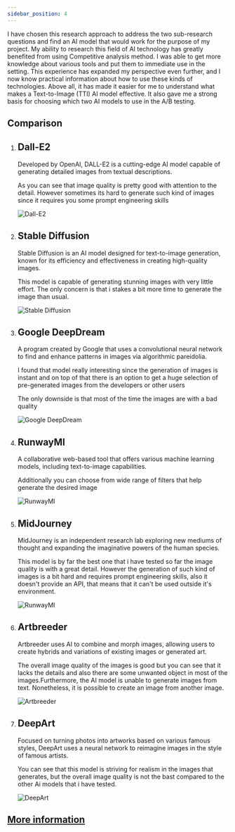 ```yaml
---
sidebar_position: 4
---
```


I have chosen this research approach to address the two sub-research questions and find an AI model that would work for the purpose of my project. My ability to research this field of AI technology has greatly benefited from using Competitive analysis method. I was able to get more knowledge about various tools and put them to immediate use in the setting. This experience has expanded my perspective even further, and I now know practical information about how to use these kinds of technologies. Above all, it has made it easier for me to understand what makes a Text-to-Image (TTI) AI model effective. It also gave me a strong basis for choosing which two AI models to use in the A/B testing.

## Comparison 

1. ## Dall-E2
     Developed by OpenAI, DALL-E2 is a cutting-edge AI model capable of generating detailed images from textual descriptions.
     
     As you can see that image quality is pretty good with attention to the detail. However sometimes its hard to generate such kind of images since it requires you some prompt engineering skills 

    ![Dall-E2](../img/Dall-e2.png)

2. ## Stable Diffusion
    Stable Diffusion is an AI model designed for text-to-image generation, known for its efficiency and effectiveness in creating high-quality images.

    This model is capable of generating stunning images with very little effort. The only concern is that i stakes a bit more time to generate the image than usual.

    ![Stable Diffusion](../img/StableDiffusion.png)

3. ## Google DeepDream
    A program created by Google that uses a convolutional neural network to find and enhance patterns in images via algorithmic pareidolia.

    I found that model really interesting since the generation of images is instant and on top of that there is an option to get a huge selection of pre-generated images from the developers or other users 

    The only downside is that most of the time the images are with a bad quality

    ![Google DeepDream](../img/DeepDream.png)

4. ## RunwayMl 
    A collaborative web-based tool that offers various machine learning models, including text-to-image capabilities.

    Additionally you can choose from wide range of filters that help generate the desired image

    ![RunwayMl](../img/RunawayML.png)

5. ## MidJourney
    MidJourney is an independent research lab exploring new mediums of thought and expanding the imaginative powers of the human species.

    This model is by far the best one that i have tested so far the image quality is with a great detail. However the generation of such kind of images is a bit hard and requires prompt engineering skills, also it doesn't provide an API, that means that it can't be used outside it's environment. 

    ![RunwayMl](../img/MidJourney2.png)

6. ## Artbreeder
     Artbreeder uses AI to combine and morph images, allowing users to create hybrids and variations of existing images or generated art.

     The overall image quality of the images is good but you can see that it lacks the details and also there are some unwanted object in most of the images.Furthermore, the AI model is unable to generate images from text. Nonetheless, it is possible to create an image from another image.

     ![Artbreeder](../img/Artbender.png)

7. ## DeepArt

    Focused on turning photos into artworks based on various famous styles, DeepArt uses a neural network to reimagine images in the style of famous artists.

    You can see that this model is striving for realism in the images that generates, but the overall image quality is not the bast compared to the other Ai models that i have tested.

    ![DeepArt](../img/DeepArt.png)

## [More information](../Research%20Report/1st%20Research%20Phase/Competitive%20analysis.md)